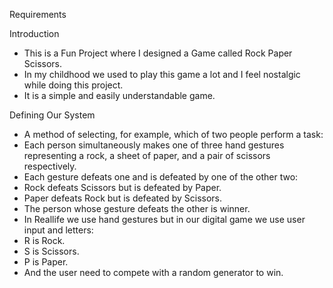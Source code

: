 Requirements

Introduction
- This is a Fun Project where I designed a Game called Rock Paper Scissors.
- In my childhood we used to play this game a lot and I feel nostalgic while doing this project.
- It is a simple and easily understandable game.

Defining Our System
- A method of selecting, for example, which of two people perform a task: 
- Each person simultaneously makes one of three hand gestures representing a rock, a sheet of paper, and a pair of scissors respectively. 
- Each gesture defeats one and is defeated by one of the other two: 
- Rock defeats Scissors but is defeated by Paper.
- Paper defeats Rock but is defeated by Scissors. 
- The person whose gesture defeats the other is winner.
- In Reallife we use hand gestures but in our digital game we use user input and letters:
- R is Rock.
- S is Scissors.
- P is Paper.
- And the user need to compete with a random generator to win.

